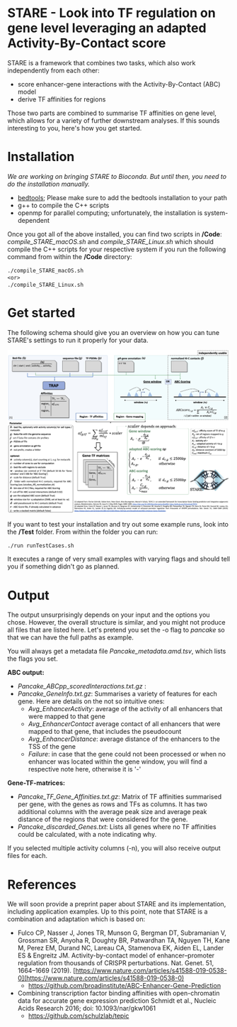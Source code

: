 # STARE - Look into TF regulation on gene level leveraging an adapted Activity-By-Contact score

STARE is a framework that combines two tasks, which also work independently from each other:

 - score enhancer-gene interactions with the Activity-By-Contact (ABC) model
 - derive TF affinities for regions
 
Those two parts are combined to summarise TF affinities on gene level, which allows for a variety of further downstream analyses. If this sounds interesting to you, here's how you get started.

# Installation
*We are working on bringing STARE to Bioconda. But until then, you need to do the installation manually.*  
* [bedtools](https://github.com/arq5x/bedtools2); Please make sure to add the bedtools installation to your path
* g++ to compile the C++ scripts 
* openmp for parallel computing; unfortunately, the installation is system-dependent

Once you got all of the above installed, you can find two scripts in **/Code**: *compile_STARE_macOS.sh* and *compile_STARE_Linux.sh* which should compile the C++ scripts for your respective system if you run the following command from within the **/Code** directory:

    ./compile_STARE_macOS.sh
    <or>
    ./compile_STARE_Linux.sh

# Get started
The following schema should give you an overview on how you can tune STARE's settings to run it properly for your data. 

![STARE_Flow](/Figures/STARE_FlowBig.png)

If you want to test your installation and try out some example runs, look into the **/Test** folder. From within the folder you can run:

    ./run runTestCases.sh

It executes a range of very small examples with varying flags and should tell you if something didn't go as planned.

# Output
The output unsurprisingly depends on your input and the options you chose. However, the overall structure is similar, and you might not produce all files that are listed here. Let's pretend you set the -o flag to *pancake* so that we can have the full paths as example.

 You will always get a metadata file *Pancake_metadata.amd.tsv*, which lists the flags you set.

**ABC output:**

 - *Pancake_ABCpp_scoredInteractions.txt.gz* : 
 - *Pancake_GeneInfo.txt.gz*: Summarises a variety of features for each gene. Here are details on the not so intuitive ones:
	 - *Avg_EnhancerActivity*: average of the activity of all enhancers that were mapped to that gene
	 - *Avg_EnhancerContact* average contact of all enhancers that were mapped to that gene, that includes the pseudocount
	 - *Avg_EnhancerDistance*: average distance of the enhancers to the TSS of the gene
	 - *Failure*: in case that the gene could not been processed or when no enhancer was located within the gene window, you will find a respective note here, otherwise it is '-'

**Gene-TF-matrices:**

 - *Pancake_TF_Gene_Affinities.txt.gz*: Matrix of TF affinities summarised per gene, with the genes as rows and TFs as columns. It has two additional columns with the average peak size and average peak distance of the regions that were considered for the gene.
 - *Pancake_discarded_Genes.txt*: Lists all genes where no TF affinities could be calculated, with a note indicating why.

If you selected multiple activity columns (-n), you will also receive output files for each.


# References
We will soon provide a preprint paper about STARE and its implementation, including application examples. Up to this point, note that STARE is a combination and adaptation which is based on:

 - Fulco CP, Nasser J, Jones TR, Munson G, Bergman DT, Subramanian V, Grossman SR, Anyoha R, Doughty BR, Patwardhan TA, Nguyen TH, Kane M, Perez EM, Durand NC, Lareau CA, Stamenova EK, Aiden EL, Lander ES & Engreitz JM. Activity-by-contact model of enhancer–promoter regulation from thousands of CRISPR perturbations. Nat. Genet. 51, 1664–1669 (2019). [https://www.nature.com/articles/s41588-019-0538-0](https://www.nature.com/articles/s41588-019-0538-0)
	 - https://github.com/broadinstitute/ABC-Enhancer-Gene-Prediction
 - Combining transcription factor binding affinities with open-chromatin data for accurate gene expression prediction Schmidt et al., Nucleic Acids Research 2016; doi: 10.1093/nar/gkw1061
	 - https://github.com/schulzlab/tepic

